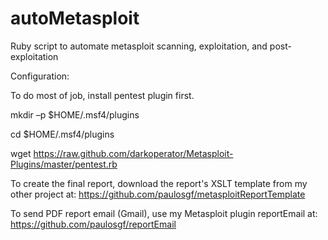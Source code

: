# autoMetasploit
Ruby script to automate metasploit scanning, exploitation, and post-exploitation

Configuration:

To do most of job, install pentest plugin first.

mkdir –p $HOME/.msf4/plugins

cd $HOME/.msf4/plugins

wget https://raw.github.com/darkoperator/Metasploit-Plugins/master/pentest.rb

To create the final report, download the report's XSLT template from my other project at:
https://github.com/paulosgf/metasploitReportTemplate

To send PDF report email (Gmail), use my Metasploit plugin reportEmail at:
https://github.com/paulosgf/reportEmail
